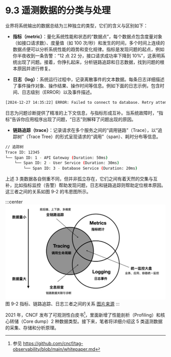 # 9.3 遥测数据的分类与处理

业界将系统输出的数据总结为三种独立的类型，它们的含义与区别如下：

- **指标（metric）**：量化系统性能和状态的“数据点”，每个数据点包含度量对象（如接口请求数）、度量值（如 100 次/秒）和发生的时间，多个时间上连续的数据点便可以分析系统性能的趋势和变化规律。指标是发现问题的起点，例如你半夜收到一条告警：“12 点 22 分，接口请求成功率下降到 10%”，这表明系统出现了问题。接着，你挣扎起床，分析链路追踪和日志数据，找到问题的根本原因并进行修复。

- **日志（log）**：系统运行过程中，记录离散事件的文本数据。每条日志详细描述了事件操作对象、操作结果、操作时间等信息。例如下面的日志示例，包含时间、日志级别（ERROR）以及事件描述。
```bash
[2024-12-27 14:35:22] ERROR: Failed to connect to database. Retry attempts exceeded.
```
日志为问题诊断提供了精准的上下文信息，与指标形成互补。当系统故障时，“指标”告诉你应用程序出现了问题，“日志”则解释了问题出现的原因。

- **链路追踪（trace）**：记录请求在多个服务之间的“调用链路”（Trace），以“追踪树”（Trace Tree）的形式呈现请求的“调用”（span）、耗时分布等信息。

```bash
// 追踪树
Trace ID: 12345
└── Span ID: 1 - API Gateway (Duration: 50ms)
    └── Span ID: 2 - User Service (Duration: 30ms)
        └── Span ID: 3 - Database Service (Duration: 20ms)
```

上述 3 类数据各自侧重不同，但并非孤立存在，它们之间有着天然的交集与互补，比如指标监控（告警）帮助发现问题，日志和链路追踪则帮助定位根本原因。这三者之间的关系如图 9-2 的韦恩图所示。

:::center
  ![](../assets/observability.jpg)<br/>
 图 9-2 指标、链路追踪、日志三者之间的关系 [图片来源](https://peter.bourgon.org/blog/2017/02/21/metrics-tracing-and-logging.html)
:::


2021 年，CNCF 发布了可观测性白皮书[^1]，里面新增了性能剖析（Profiling）和核心转储（Core dump）2 种数据类型。接下来，笔者将详细介绍这 5 类遥测数据的采集、存储和分析原理。

[^1]: 参见 https://github.com/cncf/tag-observability/blob/main/whitepaper.md